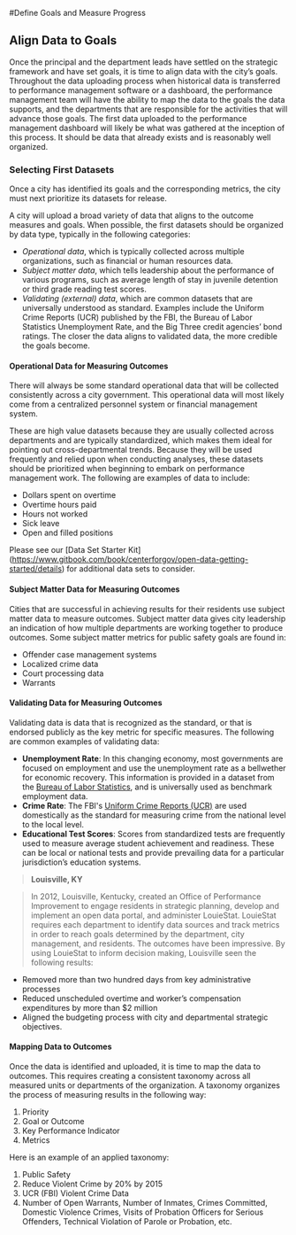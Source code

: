 #Define Goals and Measure Progress
## Align Data to Goals

Once the principal and the department leads have settled on the strategic framework and have set goals, it is time to align data with the city’s goals. Throughout the data uploading process when historical data is transferred to performance management software or a dashboard, the performance management team will have the ability to map the data to the goals the data supports, and the departments that are responsible for the activities that will advance those goals. The first data uploaded to the performance management dashboard will likely be what was gathered at the inception of this process. It should be data that already exists and is reasonably well organized.

### Selecting First Datasets

Once a city has identified its goals and the corresponding metrics, the city must next prioritize its datasets for release.

A city will upload a broad variety of data that aligns to the outcome measures and goals. When possible, the first datasets should be organized by data type, typically in the following categories:

* *Operational data*, which is typically collected across multiple organizations, such as financial or human resources data.
* *Subject matter data*, which tells leadership about the performance of various programs, such as average length of stay in juvenile detention or third grade reading test scores.
* *Validating (external) data*, which are common datasets that are universally understood as standard. Examples include the Uniform Crime Reports (UCR) published by the FBI, the Bureau of Labor Statistics Unemployment Rate, and the Big Three credit agencies’ bond ratings. The closer the data aligns to validated data, the more credible the goals become.

#### Operational Data for Measuring Outcomes

There will always be some standard operational data that will be collected consistently across a city government. This operational data will most likely come from a centralized personnel system or financial management system.

These are high value datasets because they are usually collected across departments and are typically standardized, which makes them ideal for pointing out cross-departmental trends. Because they will be used frequently and relied upon when conducting analyses, these datasets should be prioritized when beginning to embark on performance management work. The following are examples of data to include:

* Dollars spent on overtime
* Overtime hours paid
* Hours not worked
* Sick leave
* Open and filled positions

Please see our [Data Set Starter Kit] (https://www.gitbook.com/book/centerforgov/open-data-getting-started/details) for additional data sets to consider.

#### Subject Matter Data for Measuring Outcomes

Cities that are successful in achieving results for their residents use subject matter data to measure outcomes. Subject matter data gives city leadership an indication of how multiple departments are working together to produce outcomes. Some subject matter metrics for public safety goals are found in:

* Offender case management systems
* Localized crime data
* Court processing data
* Warrants

#### Validating Data for Measuring Outcomes

Validating data is data that is recognized as the standard, or that  is endorsed publicly as the key metric for specific measures. The following are common examples of validating data:

* **Unemployment Rate**: In this changing economy, most governments are focused on employment and use the unemployment rate as a bellwether for economic recovery. This information is provided in a dataset from the [Bureau of Labor Statistics](http://www.bls.gov/), and is universally used as benchmark employment data.
* **Crime Rate**: The FBI's [Uniform Crime Reports (UCR)](https://www.fbi.gov/about-us/cjis/ucr/ucr) are used domestically as the standard for measuring crime from the national level to the local level.
* **Educational Test Scores**: Scores from standardized tests are frequently used to measure average student achievement and readiness. These can be local or national tests and provide prevailing data for a particular jurisdiction’s education systems.

> **Louisville, KY**

> In 2012, Louisville, Kentucky, created an Office of Performance Improvement to engage residents in strategic planning, develop and implement an open data portal, and administer LouieStat. LouieStat requires each department to identify data sources and track metrics in order to reach goals determined by the department, city management, and residents. The outcomes have been impressive. By using LouieStat to inform decision making, Louisville seen the following results:
* Removed more than two hundred days from key administrative processes
* Reduced unscheduled overtime and worker’s compensation expenditures by more than $2 million
* Aligned the budgeting process with city and departmental strategic objectives.


#### Mapping Data to Outcomes

Once the data is identified and uploaded, it is time to map the data to outcomes. This requires creating a consistent taxonomy across all measured units or departments of the organization. A taxonomy organizes the process of measuring results in the following way:
1. Priority
1. Goal or Outcome
1. Key Performance Indicator
1. Metrics

Here is an example of an applied taxonomy:
1. Public Safety
1. Reduce Violent Crime by 20% by 2015
1. UCR (FBI) Violent Crime Data
1. Number of Open Warrants, Number of Inmates, Crimes Committed, Domestic Violence Crimes, Visits of Probation Officers for Serious Offenders, Technical Violation of Parole or Probation, etc.
